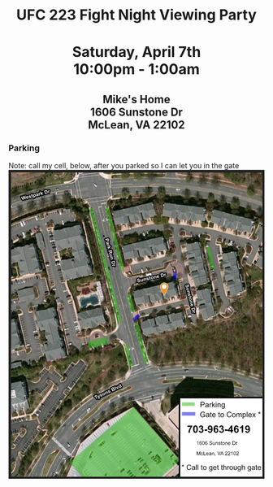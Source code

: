 # <center>UFC 223 Fight Night Viewing Party</center>
# <center>Saturday, April 7th<br/>10:00pm - 1:00am</center>
## <center>Mike's Home<br/>1606 Sunstone Dr<br/>McLean, VA 22102</center>
### Parking
Note: call my cell, below, after you parked so I can let you in the gate
![alt text](./parking.jpg)

